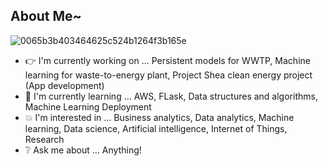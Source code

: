 ## About Me~

![0065b3b403464625c524b1264f3b165e](https://user-images.githubusercontent.com/45563371/88962170-a585ce00-d2d8-11ea-8b71-3c014f8925d8.gif)

- :point_right: I'm currently working on ... Persistent models for WWTP, Machine learning for waste-to-energy plant, Project Shea clean energy project (App development)
- :information_desk_person: I'm currently learning ... AWS, FLask, Data structures and algorithms, Machine Learning Deployment 
- :boom: I'm interested in ... Business analytics, Data analytics, Machine learning, Data science, Artificial intelligence, Internet of Things, Research
- :grey_question: Ask me about ... Anything!
